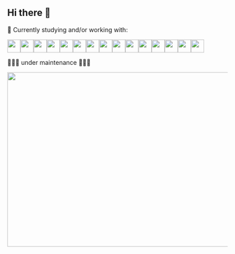 ## Hi there 👋

📝 Currently studying and/or working with:

<img src="https://cdn.jsdelivr.net/gh/devicons/devicon@latest/icons/angular/angular-original.svg" style="width:30px;"/><img src="https://cdn.jsdelivr.net/gh/devicons/devicon@latest/icons/typescript/typescript-original.svg" style="width:30px;"/><img src="https://cdn.jsdelivr.net/gh/devicons/devicon@latest/icons/azure/azure-original.svg" style="width:30px;"/><img src="https://cdn.jsdelivr.net/gh/devicons/devicon@latest/icons/cassandra/cassandra-original-wordmark.svg" style="width:30px;"/><img src="https://cdn.jsdelivr.net/gh/devicons/devicon@latest/icons/cosmosdb/cosmosdb-original-wordmark.svg" style="width:30px;"/><img src="https://cdn.jsdelivr.net/gh/devicons/devicon@latest/icons/csharp/csharp-original.svg" style="width:30px;"/><img src="https://cdn.jsdelivr.net/gh/devicons/devicon@latest/icons/java/java-original.svg" style="width:30px;"/><img src="https://cdn.jsdelivr.net/gh/devicons/devicon@latest/icons/maven/maven-original.svg" style="width:30px;"/><img src="https://cdn.jsdelivr.net/gh/devicons/devicon@latest/icons/karma/karma-original.svg" style="width:30px;"/><img src="https://cdn.jsdelivr.net/gh/devicons/devicon@latest/icons/tomcat/tomcat-original.svg" style="width:30px;"/><img src="https://cdn.jsdelivr.net/gh/devicons/devicon@latest/icons/sqldeveloper/sqldeveloper-original.svg" style="width:30px;"/><img src="https://cdn.jsdelivr.net/gh/devicons/devicon@latest/icons/putty/putty-original.svg" style="width:30px;"/><img src="https://cdn.jsdelivr.net/gh/devicons/devicon@latest/icons/linux/linux-original.svg" style="width:30px;"/><img src="https://cdn.jsdelivr.net/gh/devicons/devicon@latest/icons/docker/docker-original.svg" style="width:30px;"/><img src="https://cdn.jsdelivr.net/gh/devicons/devicon@latest/icons/git/git-original.svg" style="width:30px;"/>



🚧🚧🚧 under maintenance 🚧🚧🚧

<img src="https://i.pinimg.com/originals/52/c4/d5/52c4d55c27725df1b0a35178ad7cbc08.gif" width="600" height="400" />
          
          
